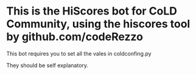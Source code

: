 # This is the HiScores bot for CoLD Community, using the hiscores tool by github.com/codeRezzo
This bot requires you to set all the vales in coldconfing.py 
  
They should be self explanatory.
